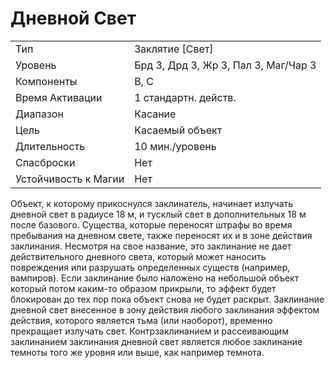 
# Дневной Свет

| | |
|---|---|
|Тип|Заклятие [Свет]|
|Уровень| Брд 3, Дрд 3, Жр 3, Пал 3, Маг/Чар 3|
|Компоненты| В, С|
|Время Активации| 1 стандартн. действ.|
|Диапазон| Касание|
|Цель| Касаемый объект|
|Длительность| 10 мин./уровень|
|Спасброски| Нет|
|Устойчивость к Магии| Нет|

Объект, к которому прикоснулся заклинатель, начинает излучать дневной свет в радиусе 18 м, и тусклый свет в дополнительных 18 м после базового. Существа, которые переносят штрафы во время пребывания на дневном свете, также переносят их и в зоне действия заклинания. Несмотря на свое название, это заклинание не дает действительного дневного света, который может наносить повреждения или разрушать определенных существ (например, вампиров). Если заклинание было наложено на небольшой объект который потом каким-то образом прикрыли, то эффект будет блокирован до тех пор пока объект снова не будет раскрыт. Заклинание дневной свет внесенное в зону действия любого заклинания эффектом действия, которого является тьма (или наоборот), временно прекращает излучать свет. Контрзаклинанием и рассеивающим заклинанием заклинания дневной свет является любое заклинание темноты того же уровня или выше, как например темнота.